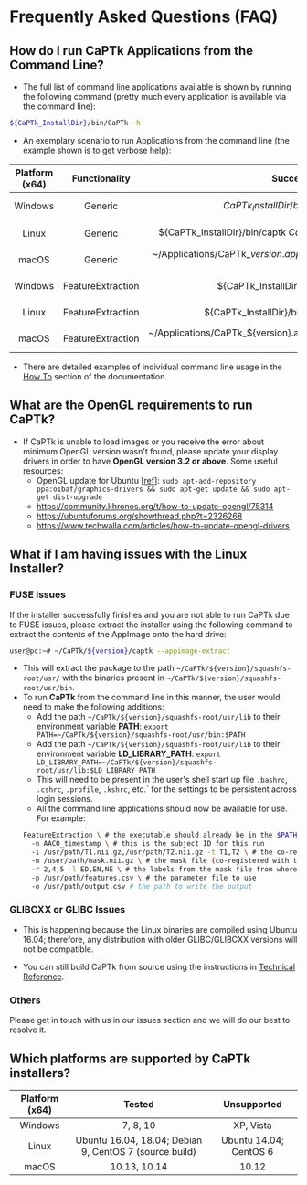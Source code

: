 # Frequently Asked Questions (FAQ)

## How do I run CaPTk Applications from the Command Line?

- The full list of command line applications available is shown by running the following command (pretty much every application is available via the command line):
```bash
${CaPTk_InstallDir}/bin/CaPTk -h
```

- An exemplary scenario to run Applications from the command line (the example shown is to get verbose help):

| Platform (x64) |   Functionality   |                              Successful Installation                             | Build From Source (after invoking "make install") | FUSE Issues (after invoking "--appimage-extract") |
|:--------------:|:-----------------:|:--------------------------------------------------------------------------------:|:-------------------------------------------------:|:-------------------------------------------------:|
|     Windows    |      Generic      |            ${CaPTk_InstallDir}/bin/${ApplicationName}.exe -h           | ${CaPTk_InstallDir}/bin/${ApplicationName}.exe -h |                        N.A.                       |
|      Linux     |      Generic      |              ${CaPTk_InstallDir}/bin/captk ${CaPTk_InstallDir}/bin/${ApplicationName}.cwl -h             |   ${CaPTk_InstallDir}/bin/${ApplicationName} -h   |      ~/CaPTk/${version}/${ApplicationName} -h     |
|      macOS     |      Generic      | ~/Applications/CaPTk_${version}.app/Contents/Resources/bin/${ApplicationName} -h |   ${CaPTk_InstallDir}/bin/${ApplicationName} -h   |                        N.A.                       |
|     Windows    | FeatureExtraction |            ${CaPTk_InstallDir}/bin/FeatureExtraction.exe -h            |  ${CaPTk_InstallDir}/bin/FeatureExtraction.exe -h |                        N.A.                       |
|      Linux     | FeatureExtraction |              ${CaPTk_InstallDir}/bin/captk FeatureExtraction.cwl -h              |    ${CaPTk_InstallDir}/bin/FeatureExtraction -h   |      ~/CaPTk/${version}/FeatureExtraction -h      |
|      macOS     | FeatureExtraction |  ~/Applications/CaPTk_${version}.app/Contents/Resources/bin/FeatureExtraction -h |    ${CaPTk_InstallDir}/bin/FeatureExtraction -h   |                        N.A.                       |

- There are detailed examples of individual command line usage in the [How To](https://cbica.github.io/CaPTk/How_To_Guides.html) section of the documentation.

## What are the OpenGL requirements to run CaPTk?

- If CaPTk is unable to load images or you receive the error about minimum OpenGL version wasn't found, please update your display drivers in order to have **OpenGL version 3.2 or above**. Some useful resources:
  - OpenGL update for Ubuntu [[ref](https://www.phoronix.com/scan.php?page=news_item&px=Ubuntu-16.04-OI-Intel-GL-4.2)]: `sudo apt-add-repository ppa:oibaf/graphics-drivers && sudo apt-get update && sudo apt-get dist-upgrade`
  - https://community.khronos.org/t/how-to-update-opengl/75314
  - https://ubuntuforums.org/showthread.php?t=2326268
  - https://www.techwalla.com/articles/how-to-update-opengl-drivers

## What if I am having issues with the Linux Installer?

### FUSE Issues

If the installer successfully finishes and you are not able to run CaPTk due to FUSE issues, please extract the installer using the following command to extract the contents of the AppImage onto the hard drive: 

```bash
user@pc:~# ~/CaPTk/${version}/captk --appimage-extract
```

- This will extract the package to the path `~/CaPTk/${version}/squashfs-root/usr/` with the binaries present in `~/CaPTk/${version}/squashfs-root/usr/bin`.
- To run **CaPTk** from the command line in this manner, the user would need to make the following additions:
  - Add the path `~/CaPTk/${version}/squashfs-root/usr/lib` to their environment variable **PATH**: `export PATH=~/CaPTk/${version}/squashfs-root/usr/bin:$PATH`
  - Add the path `~/CaPTk/${version}/squashfs-root/usr/lib` to their environment variable **LD_LIBRARY_PATH**: `export LD_LIBRARY_PATH=~/CaPTk/${version}/squashfs-root/usr/lib:$LD_LIBRARY_PATH`
  - This will need to be present in the user's shell start up file `.bashrc`, `.cshrc`, `.profile`, `.kshrc`, etc.` for the settings to be persistent across login sessions.
  - All the command line applications should now be available for use. For example: 
  ```bash
  FeatureExtraction \ # the executable should already be in the $PATH
    -n AAC0_timestamp \ # this is the subject ID for this run 
    -i /usr/path/T1.nii.gz,/usr/path/T2.nii.gz -t T1,T2 \ # the co-registered input image(s) and their respective modalities
    -m /user/path/mask.nii.gz \ # the mask file (co-registered with the input image(s)
    -r 2,4,5 -l ED,EN,NE \ # the labels from the mask file from where features need to be extracted and their respective label identifier(s)
    -p /usr/path/features.csv \ # the parameter file to use 
    -o /usr/path/output.csv # the path to write the output 
    ```
    
### GLIBCXX or GLIBC Issues

- This is happening because the Linux binaries are compiled using Ubuntu 16.04; therefore, any distribution with older GLIBC/GLIBCXX versions will not be compatible. 

- You can still build CaPTk from source using the instructions in [Technical Reference](https://cbica.github.io/CaPTk/Technical_Reference.html).

### Others

Please get in touch with us in our issues section and we will do our best to resolve it.

## Which platforms are supported by CaPTk installers?
  
| Platform (x64) |                         Tested                         |       Unsupported      |
|:--------------:|:------------------------------------------------------:|:----------------------:|
|     Windows    |                        7, 8, 10                        |        XP, Vista       |
|      Linux     | Ubuntu 16.04, 18.04; Debian 9, CentOS 7 (source build) | Ubuntu 14.04; CentOS 6 |
|      macOS     |                      10.13, 10.14                      |          10.12         |
